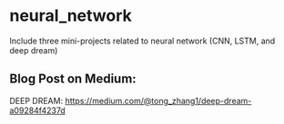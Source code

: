# neural_network
Include three mini-projects related to neural network (CNN, LSTM, and deep dream)

## Blog Post on Medium:
DEEP DREAM: https://medium.com/@tong_zhang1/deep-dream-a09284f4237d
